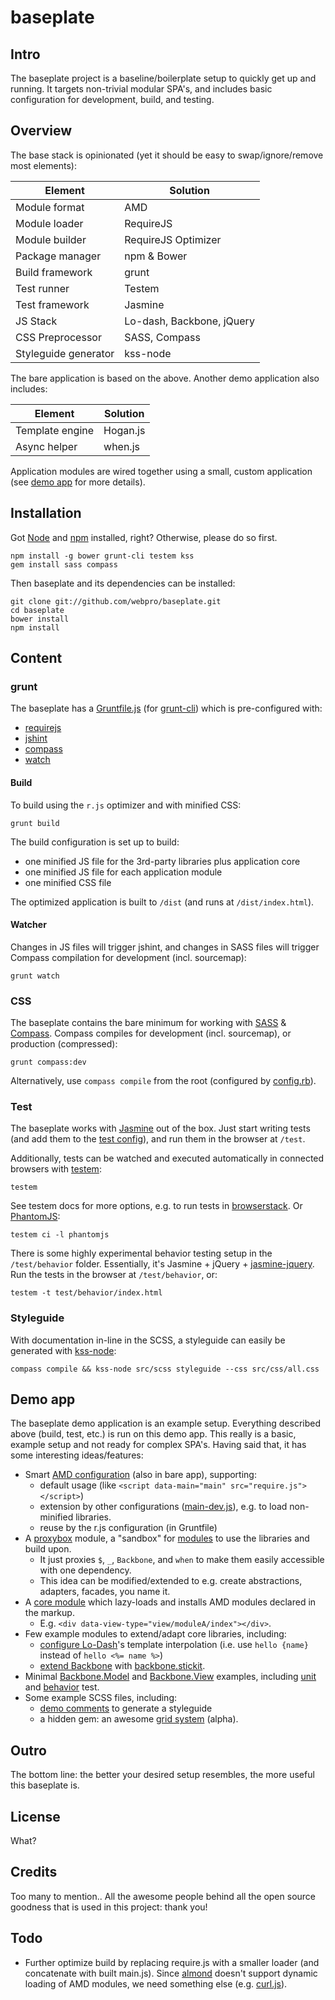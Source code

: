 # baseplate

## Intro

The baseplate project is a baseline/boilerplate setup to quickly get up and running. It targets non-trivial modular SPA's, and includes basic configuration for development, build, and testing.

## Overview

The base stack is opinionated (yet it should be easy to swap/ignore/remove most elements):

Element | Solution
--- | ---
Module format | AMD
Module loader | RequireJS
Module builder | RequireJS Optimizer
Package manager | npm & Bower
Build framework | grunt
Test runner | Testem
Test framework | Jasmine
JS Stack | Lo-dash, Backbone, jQuery
CSS Preprocessor | SASS, Compass
Styleguide generator | kss-node

The bare application is based on the above. Another demo application also includes:

Element | Solution
--- | ---
Template engine | Hogan.js
Async helper | when.js

Application modules are wired together using a small, custom application (see [demo app](#Demo-app) for more details).

## Installation

Got [Node](http://nodejs.org/) and [npm](https://github.com/isaacs/npm) installed, right? Otherwise, please do so first.

    npm install -g bower grunt-cli testem kss
    gem install sass compass

Then baseplate and its dependencies can be installed:

    git clone git://github.com/webpro/baseplate.git
    cd baseplate
    bower install
    npm install

## Content

### grunt

The baseplate has a [Gruntfile.js](Gruntfile.js) (for [grunt-cli](https://github.com/gruntjs/grunt-cli)) which is pre-configured with:

* [requirejs](https://github.com/gruntjs/grunt-contrib-requirejs)
* [jshint](https://github.com/gruntjs/grunt-contrib-jshint)
* [compass](https://github.com/gruntjs/grunt-contrib-compass)
* [watch](https://github.com/gruntjs/grunt-contrib-watch)

#### Build

To build using the `r.js` optimizer and with minified CSS:

    grunt build

The build configuration is set up to build:

* one minified JS file for the 3rd-party libraries plus application core
* one minified JS file for each application module
* one minified CSS file

The optimized application is built to `/dist` (and runs at `/dist/index.html`).

#### Watcher

Changes in JS files will trigger jshint, and changes in SASS files will trigger Compass compilation for development (incl. sourcemap):

    grunt watch

### CSS

The baseplate contains the bare minimum for working with [SASS](http://sass-lang.com/) & [Compass](http://compass-style.org/). Compass compiles for development (incl. sourcemap), or production (compressed):

    grunt compass:dev

Alternatively, use `compass compile` from the root (configured by [config.rb](config.rb)).

### Test

The baseplate works with [Jasmine](http://pivotal.github.com/jasmine/) out of the box. Just start writing tests (and add them to the [test config](test/main-test.js)), and run them in the browser at `/test`.

Additionally, tests can be watched and executed automatically in connected browsers with [testem](https://github.com/airportyh/testem):

    testem

See testem docs for more options, e.g. to run tests in [browserstack](https://github.com/airportyh/testem/tree/master/examples/browserstack). Or [PhantomJS](https://github.com/airportyh/testem#phantomjs):

    testem ci -l phantomjs

There is some highly experimental behavior testing setup in the `/test/behavior` folder. Essentially, it's Jasmine + jQuery + [jasmine-jquery](https://github.com/velesin/jasmine-jquery). Run the tests in the browser at `/test/behavior`, or:

    testem -t test/behavior/index.html

### Styleguide

With documentation in-line in the SCSS, a styleguide can easily be generated with [kss-node](https://github.com/hughsk/kss-node):

    compass compile && kss-node src/scss styleguide --css src/css/all.css

## Demo app

The baseplate demo application is an example setup. Everything described above (build, test, etc.) is run on this demo app. This really is a basic, example setup and not ready for complex SPA's. Having said that, it has some interesting ideas/features:

* Smart [AMD configuration](src/app-demo/main.js) (also in bare app), supporting:
  * default usage (like ```<script data-main="main" src="require.js"></script>```)
  * extension by other configurations ([main-dev.js](src/app-demo/main-dev.js)), e.g. to load non-minified libraries.
  * reuse by the r.js configuration (in Gruntfile)
* A [proxybox](src/app-demo/core/proxybox.js) module, a "sandbox" for [modules](src/app-demo/view/moduleA/index.js) to use the libraries and build upon.
  * It just proxies `$`, `_`, `Backbone`, and `when` to make them easily accessible with one dependency.
  * This idea can be modified/extended to e.g. create abstractions, adapters, facades, you name it.
* A [core module](src/app-demo/core/view.manager.js) which lazy-loads and installs AMD modules declared in the markup.
  * E.g. ```<div data-view-type="view/moduleA/index"></div>```.
* Few example modules to extend/adapt core libraries, including:
  * [configure Lo-Dash](src/app-demo/core/lib/lodash.js)'s template interpolation (i.e. use `hello {name}` instead of `hello <%= name %>`)
  * [extend Backbone](src/app-demo/core/lib/backbone.js) with [backbone.stickit](http://nytimes.github.com/backbone.stickit/).
* Minimal [Backbone.Model](src/app-demo/model/modelA.js) and [Backbone.View](src/app-demo/view/moduleA/index.js) examples, including [unit](test/specs/model/modelA.spec.js) and [behavior](test/behavior/moduleA.behavior.js) test.
* Some example SCSS files, including:
  * [demo comments](src/scss/component/_media.scss) to generate a styleguide
  * a hidden gem: an awesome [grid system](src/scss/_grid.scss) (alpha).

## Outro

The bottom line: the better your desired setup resembles, the more useful this baseplate is.

## License

What?

## Credits

Too many to mention.. All the awesome people behind all the open source goodness that is used in this project: thank you!

## Todo

* Further optimize build by replacing require.js with a smaller loader (and concatenate with built main.js). Since [almond](https://github.com/jrburke/almond) doesn't support dynamic loading of AMD modules, we need something else (e.g. [curl.js](https://github.com/cujojs/curl)).
